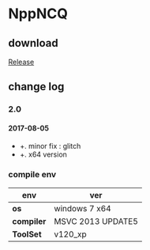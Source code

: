 ﻿# NppNCQ

## download

[Release](https://github.com/JetNpp/NppNCQ/tree/master/bin "Release")

## change log

### 2.0
#### 2017-08-05
- +. minor fix : glitch
- +. x64 version

### compile env
|env   | ver|
| - | - |
|__os__|windows 7 x64|
|__compiler__|MSVC 2013 UPDATE5|
|__ToolSet__|v120_xp|
